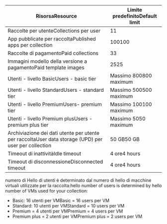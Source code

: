 
| <span data-ttu-id="311b7-101">Risorsa</span><span class="sxs-lookup"><span data-stu-id="311b7-101">Resource</span></span> | <span data-ttu-id="311b7-102">Limite predefinito</span><span class="sxs-lookup"><span data-stu-id="311b7-102">Default limit</span></span> |
| --- | --- |
| <span data-ttu-id="311b7-103">Raccolte per utente</span><span class="sxs-lookup"><span data-stu-id="311b7-103">Collections per user</span></span> |<span data-ttu-id="311b7-104">1</span><span class="sxs-lookup"><span data-stu-id="311b7-104">1</span></span> |
| <span data-ttu-id="311b7-105">App pubblicate per raccolta</span><span class="sxs-lookup"><span data-stu-id="311b7-105">Published apps per collection</span></span> |<span data-ttu-id="311b7-106">100</span><span class="sxs-lookup"><span data-stu-id="311b7-106">100</span></span> |
| <span data-ttu-id="311b7-107">Raccolte di pagamento</span><span class="sxs-lookup"><span data-stu-id="311b7-107">Paid collections</span></span> |<span data-ttu-id="311b7-108">3</span><span class="sxs-lookup"><span data-stu-id="311b7-108">3</span></span> |
| <span data-ttu-id="311b7-109">Immagini modello della versione a pagamento</span><span class="sxs-lookup"><span data-stu-id="311b7-109">Paid template images</span></span> |<span data-ttu-id="311b7-110">25</span><span class="sxs-lookup"><span data-stu-id="311b7-110">25</span></span> |
| <span data-ttu-id="311b7-111">Utenti - livello Basic</span><span class="sxs-lookup"><span data-stu-id="311b7-111">Users - basic tier</span></span> |<span data-ttu-id="311b7-112">Massimo 800</span><span class="sxs-lookup"><span data-stu-id="311b7-112">800 maximum</span></span> |
| <span data-ttu-id="311b7-113">Utenti - livello Standard</span><span class="sxs-lookup"><span data-stu-id="311b7-113">Users - standard tier</span></span> |<span data-ttu-id="311b7-114">Massimo 500</span><span class="sxs-lookup"><span data-stu-id="311b7-114">500 maximum</span></span> |
| <span data-ttu-id="311b7-115">Utenti - livello Premium</span><span class="sxs-lookup"><span data-stu-id="311b7-115">Users- premium tier</span></span> |<span data-ttu-id="311b7-116">Massimo 100</span><span class="sxs-lookup"><span data-stu-id="311b7-116">100 maximum</span></span> |
| <span data-ttu-id="311b7-117">Utenti - livello Premium plus</span><span class="sxs-lookup"><span data-stu-id="311b7-117">Users - premium plus tier</span></span> |<span data-ttu-id="311b7-118">Massimo 50</span><span class="sxs-lookup"><span data-stu-id="311b7-118">50 maximum</span></span> |
| <span data-ttu-id="311b7-119">Archiviazione dei dati utente per utente per raccolta</span><span class="sxs-lookup"><span data-stu-id="311b7-119">User data storage (UPD) per user per collection</span></span> |<span data-ttu-id="311b7-120">50 GB</span><span class="sxs-lookup"><span data-stu-id="311b7-120">50 GB</span></span> |
| <span data-ttu-id="311b7-121">Timeout di inattività</span><span class="sxs-lookup"><span data-stu-id="311b7-121">Idle timeout</span></span> |<span data-ttu-id="311b7-122">4 ore</span><span class="sxs-lookup"><span data-stu-id="311b7-122">4 hours</span></span> |
| <span data-ttu-id="311b7-123">Timeout di disconnessione</span><span class="sxs-lookup"><span data-stu-id="311b7-123">Disconnected timeout</span></span> |<span data-ttu-id="311b7-124">4 ore</span><span class="sxs-lookup"><span data-stu-id="311b7-124">4 hours</span></span> |

<span data-ttu-id="311b7-125">numero di Hello di utenti è determinato dal numero di hello di macchine virtuali utilizzate per la raccolta:</span><span class="sxs-lookup"><span data-stu-id="311b7-125">hello number of users is determined by hello number of VMs used for your collection:</span></span>

* <span data-ttu-id="311b7-126">Basic: 16 utenti per VM</span><span class="sxs-lookup"><span data-stu-id="311b7-126">Basic = 16 users per VM</span></span>
* <span data-ttu-id="311b7-127">Standard: 10 utenti per VM</span><span class="sxs-lookup"><span data-stu-id="311b7-127">Standard = 10 users per VM</span></span>
* <span data-ttu-id="311b7-128">Premium = 4 utenti per VM</span><span class="sxs-lookup"><span data-stu-id="311b7-128">Premium = 4 users per VM</span></span>
* <span data-ttu-id="311b7-129">Premium plus = 2 utenti per VM</span><span class="sxs-lookup"><span data-stu-id="311b7-129">Premium plus = 2 users per VM</span></span>

